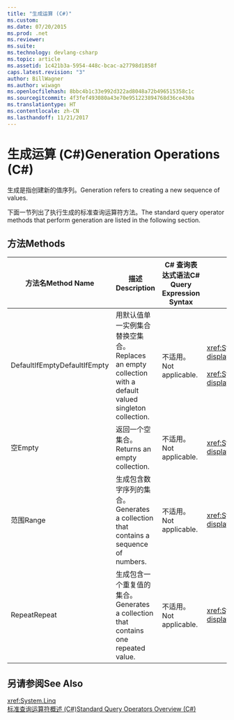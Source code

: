 ```yaml
---
title: "生成运算 (C#)"
ms.custom: 
ms.date: 07/20/2015
ms.prod: .net
ms.reviewer: 
ms.suite: 
ms.technology: devlang-csharp
ms.topic: article
ms.assetid: 1c421b3a-5954-448c-bcac-a27798d1858f
caps.latest.revision: "3"
author: BillWagner
ms.author: wiwagn
ms.openlocfilehash: 8bbc4b1c33e992d322ad8048a72b496515358c1c
ms.sourcegitcommit: 4f3fef493080a43e70e951223894768d36ce430a
ms.translationtype: HT
ms.contentlocale: zh-CN
ms.lasthandoff: 11/21/2017
---
```

# <a name="generation-operations-c"></a><span data-ttu-id="e3167-102">生成运算 (C#)</span><span class="sxs-lookup"><span data-stu-id="e3167-102">Generation Operations (C#)</span></span>
<span data-ttu-id="e3167-103">生成是指创建新的值序列。</span><span class="sxs-lookup"><span data-stu-id="e3167-103">Generation refers to creating a new sequence of values.</span></span>  
  
 <span data-ttu-id="e3167-104">下面一节列出了执行生成的标准查询运算符方法。</span><span class="sxs-lookup"><span data-stu-id="e3167-104">The standard query operator methods that perform generation are listed in the following section.</span></span>  
  
## <a name="methods"></a><span data-ttu-id="e3167-105">方法</span><span class="sxs-lookup"><span data-stu-id="e3167-105">Methods</span></span>  
  
|<span data-ttu-id="e3167-106">方法名</span><span class="sxs-lookup"><span data-stu-id="e3167-106">Method Name</span></span>|<span data-ttu-id="e3167-107">描述</span><span class="sxs-lookup"><span data-stu-id="e3167-107">Description</span></span>|<span data-ttu-id="e3167-108">C# 查询表达式语法</span><span class="sxs-lookup"><span data-stu-id="e3167-108">C# Query Expression Syntax</span></span>|<span data-ttu-id="e3167-109">详细信息</span><span class="sxs-lookup"><span data-stu-id="e3167-109">More Information</span></span>|  
|-----------------|-----------------|---------------------------------|----------------------|  
|<span data-ttu-id="e3167-110">DefaultIfEmpty</span><span class="sxs-lookup"><span data-stu-id="e3167-110">DefaultIfEmpty</span></span>|<span data-ttu-id="e3167-111">用默认值单一实例集合替换空集合。</span><span class="sxs-lookup"><span data-stu-id="e3167-111">Replaces an empty collection with a default valued singleton collection.</span></span>|<span data-ttu-id="e3167-112">不适用。</span><span class="sxs-lookup"><span data-stu-id="e3167-112">Not applicable.</span></span>|<xref:System.Linq.Enumerable.DefaultIfEmpty%2A?displayProperty=nameWithType><br /><br /> <xref:System.Linq.Queryable.DefaultIfEmpty%2A?displayProperty=nameWithType>|  
|<span data-ttu-id="e3167-113">空</span><span class="sxs-lookup"><span data-stu-id="e3167-113">Empty</span></span>|<span data-ttu-id="e3167-114">返回一个空集合。</span><span class="sxs-lookup"><span data-stu-id="e3167-114">Returns an empty collection.</span></span>|<span data-ttu-id="e3167-115">不适用。</span><span class="sxs-lookup"><span data-stu-id="e3167-115">Not applicable.</span></span>|<xref:System.Linq.Enumerable.Empty%2A?displayProperty=nameWithType>|  
|<span data-ttu-id="e3167-116">范围</span><span class="sxs-lookup"><span data-stu-id="e3167-116">Range</span></span>|<span data-ttu-id="e3167-117">生成包含数字序列的集合。</span><span class="sxs-lookup"><span data-stu-id="e3167-117">Generates a collection that contains a sequence of numbers.</span></span>|<span data-ttu-id="e3167-118">不适用。</span><span class="sxs-lookup"><span data-stu-id="e3167-118">Not applicable.</span></span>|<xref:System.Linq.Enumerable.Range%2A?displayProperty=nameWithType>|  
|<span data-ttu-id="e3167-119">Repeat</span><span class="sxs-lookup"><span data-stu-id="e3167-119">Repeat</span></span>|<span data-ttu-id="e3167-120">生成包含一个重复值的集合。</span><span class="sxs-lookup"><span data-stu-id="e3167-120">Generates a collection that contains one repeated value.</span></span>|<span data-ttu-id="e3167-121">不适用。</span><span class="sxs-lookup"><span data-stu-id="e3167-121">Not applicable.</span></span>|<xref:System.Linq.Enumerable.Repeat%2A?displayProperty=nameWithType>|  
  
## <a name="see-also"></a><span data-ttu-id="e3167-122">另请参阅</span><span class="sxs-lookup"><span data-stu-id="e3167-122">See Also</span></span>  
 <xref:System.Linq>  
 [<span data-ttu-id="e3167-123">标准查询运算符概述 (C#)</span><span class="sxs-lookup"><span data-stu-id="e3167-123">Standard Query Operators Overview (C#)</span></span>](../../../../csharp/programming-guide/concepts/linq/standard-query-operators-overview.md)
